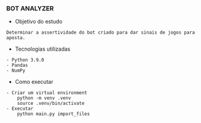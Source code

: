 ### BOT ANALYZER ###

- Objetivo do estudo
```
Determinar a assertividade do bot criado para dar sinais de jogos para aposta.
```

- Tecnologias utilizadas
```
- Python 3.9.0
- Pandas
- NumPy
```

- Como executar
```
- Criar um virtual environment
    python -m venv .venv
    source .venv/bin/activate
- Executar 
    python main.py import_files
```